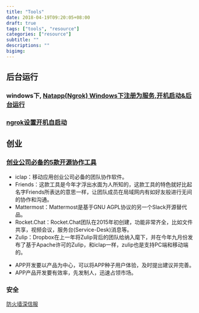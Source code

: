 ```yaml
---
title: "Tools"
date: 2018-04-19T09:20:05+08:00
draft: true
tags: ["tools", "resource"]
categories: ["resource"]
subtitle: ""
descriptions: ""
bigimg:
---
```


## 后台运行

### windows下, [Natapp(Ngrok) Windows下注册为服务,开机启动&后台运行](https://natapp.cn/article/windows_service)

### [ngrok设置开机自启动](https://blog.csdn.net/fangxiaoji/article/details/50711883)

## 创业

### [创业公司必备的5款开源协作工具](https://jingyan.baidu.com/article/a681b0de08bb0e3b18434687.html)

- iclap：移动应用创业公司必备的团队协作软件。
- Friends：这款工具是今年才浮出水面为人所知的，这款工具的特色就好比起名字Friends所表达的意思一样，让团队成员在局域网内有如好友般进行无间的协作和沟通。
- Mattermost：Mattermost是基于GNU AGPL协议的另一个Slack开源替代品。
- Rocket.Chat：Rocket.Chat团队在2015年初创建，功能非常齐全，比如文件共享，视频会议，服务台(Service-Desk)消息等。
- Zulip：Dropbox在上一年将Zulip背后的团队给纳入麾下，并在今年九月份发布了基于Apache许可的Zulip，和iclap一样，zulip也是支持PC端和移动端的。

* APP开发要以产品为中心，可以将APP种子用户体验，及时提出建议并完善。
* APP产品开发要有效率，先发制人，迅速占领市场。

### 安全

[防火墙深信服](https://api-cm.zhangtl.com:1616/login.php)
